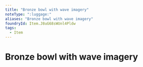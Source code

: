 ```yaml
---
title: "Bronze bowl with wave imagery"
noteType: ":luggage:"
aliases: "Bronze bowl with wave imagery"
foundryId: Item.J8uG68sWUnl4Pldw
tags:
  - Item
---
```


# Bronze bowl with wave imagery

